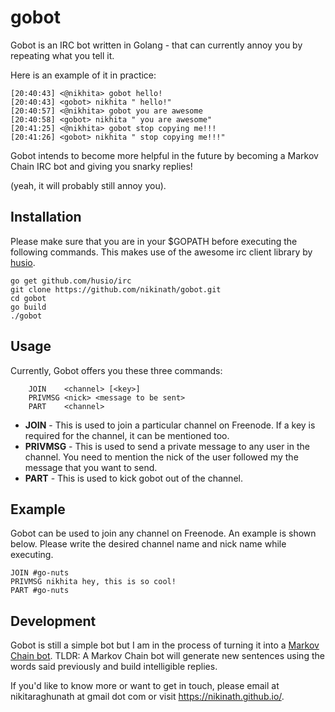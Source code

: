 # gobot

Gobot is an IRC bot written in Golang - that can currently annoy you by repeating what you tell it. 

Here is an example of it in practice:

```
[20:40:43] <@nikhita> gobot hello!
[20:40:43] <gobot> nikhita " hello!"
[20:40:57] <@nikhita> gobot you are awesome
[20:40:58] <gobot> nikhita " you are awesome"
[20:41:25] <@nikhita> gobot stop copying me!!!
[20:41:26] <gobot> nikhita " stop copying me!!!"
```

Gobot intends to become more helpful in the future by becoming a Markov Chain IRC bot and giving you snarky replies!

(yeah, it will probably still annoy you).


## Installation

Please make sure that you are in your $GOPATH before executing the following commands. This makes use of the awesome irc client library by [husio](https://github.com/husio/irc).

```
go get github.com/husio/irc
git clone https://github.com/nikinath/gobot.git
cd gobot
go build
./gobot
```

## Usage

Currently, Gobot offers you these three commands:

```
	JOIN    <channel> [<key>]
	PRIVMSG <nick> <message to be sent>
	PART    <channel>
```

* **JOIN** - This is used to join a particular channel on Freenode. If a key is required for the channel, it can be mentioned too.
* **PRIVMSG** - This is used to send a private message to any user in the channel. You need to mention the nick of the user followed my the message that you want to send.
* **PART** - This is used to kick gobot out of the channel.

## Example

Gobot can be used to join any channel on Freenode. An example is shown below. Please write the desired channel name and nick name while executing.

```
JOIN #go-nuts
PRIVMSG nikhita hey, this is so cool!
PART #go-nuts
```

## Development

Gobot is still a simple bot but I am in the process of turning it into a [Markov Chain bot](http://stackoverflow.com/questions/5306729/how-do-markov-chain-chatbots-work). TLDR: A Markov Chain bot will generate new sentences using the words said previously and build intelligible replies.

If you'd like to know more or want to get in touch, please email at nikitaraghunath at gmail dot com or visit https://nikinath.github.io/.
